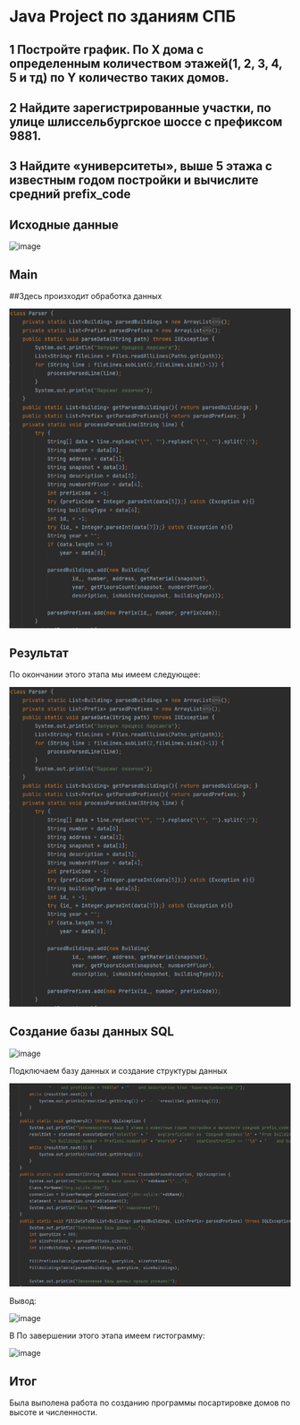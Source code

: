 # Java Project по зданиям СПБ

## 1 Постройте график. По Х дома с определенным количеством этажей(1, 2, 3, 4, 5 и тд) по Y количество таких домов.
## 2 Найдите зарегистрированные участки, по улице шлиссельбургское шоссе с префиксом 9881.
## 3 Найдите «университеты», выше 5 этажа с известным годом постройки и вычислите средний prefix_code

## Исходные данные
![image](https://user-images.githubusercontent.com/92515117/147056586-f09a7a73-4c2b-4c45-8d7a-58249522f44b.png)



## Main
##Здесь произходит обработка данных

![image](out/imagen/Безымянный.png)

## Результат

По окончании этого этапа мы имеем следующее:

![image](https://github.com/gewgegeg/project-/blob/main/out/imagen/%D0%91%D0%B5%D0%B7%D1%8B%D0%BC%D1%8F%D0%BD%D0%BD%D1%8B%D0%B9.png)

## Создание базы данных SQL

![image](https://user-images.githubusercontent.com/92515117/147115700-2764cdee-0519-4ef3-be72-0794a62e436c.png)


Подключаем базу данных и создание структуры данных

![image](out/imagen/1234.png)

Вывод:

![image](https://user-images.githubusercontent.com/92515117/147228173-995ae393-6f19-42fc-b6b3-5c6eabfc37cd.png)

В
По завершении этого этапа имеем гистограмму:

![image](https://user-images.githubusercontent.com/92515117/147253732-0affcccd-cfc6-4081-95d5-1dffb9512544.png)

## Итог

Была выполена работа по созданию программы посартировке домов по высоте и численности.
